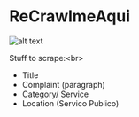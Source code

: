 # ReCrawlmeAqui


![alt text](https://vignette.wikia.nocookie.net/rezero/images/c/c0/Emilia_Anime_2.png/revision/latest?cb=20160408203829)

Stuff to scrape:<br\>
  - Title  
  - Complaint (paragraph)  
  - Category/ Service  
  - Location (Servico Publico)
